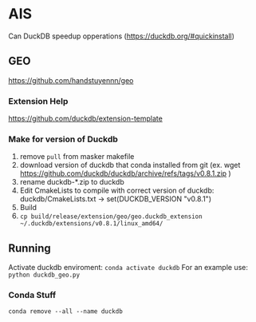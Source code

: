 # AIS
Can DuckDB speedup opperations
(https://duckdb.org/#quickinstall)

## GEO
https://github.com/handstuyennn/geo

### Extension Help
https://github.com/duckdb/extension-template

### Make for version of Duckdb
1. remove `pull` from masker makefile
2. download version of duckdb that conda installed from git (ex. wget https://github.com/duckdb/duckdb/archive/refs/tags/v0.8.1.zip )
3. rename duckdb-*.zip to duckdb
4. Edit CmakeLists to compile with correct version of duckdb: duckdb/CmakeLists.txt ->  set(DUCKDB_VERSION "v0.8.1")
5. Build
6. `cp build/release/extension/geo/geo.duckdb_extension ~/.duckdb/extensions/v0.8.1/linux_amd64/`

## Running
Activate duckdb enviroment: `conda activate duckdb`
For an example use: `python duckdb_geo.py`


### Conda Stuff
`conda remove --all --name duckdb`
